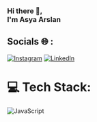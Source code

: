 ### Hi there 👋, <br> I'm Asya Arslan

## Socials 🌐 :
[![Instagram](https://img.shields.io/badge/Instagram-%23E4405F.svg?logo=Instagram&logoColor=white)](https://www.instagram.com/asyaa.arsln/#) [![LinkedIn](https://img.shields.io/badge/LinkedIn-%230077B5.svg?logo=linkedin&logoColor=white)](https://www.linkedin.com/in/asya-arslan-a2472028a/)

# 💻 Tech Stack:
![JavaScript](https://img.shields.io/badge/javascript-%23323330.svg?style=for-the-badge&logo=javascript&logoColor=%23F7DF1E) 

<!--
**asia1591/asia1591** is a ✨ _special_ ✨ repository because its `README.md` (this file) appears on your GitHub profile.

Here are some ideas to get you started:

- 🔭 I’m currently working on ...
- 🌱 I’m currently learning ...
- 👯 I’m looking to collaborate on ...
- 🤔 I’m looking for help with ...
- 💬 Ask me about ...
- 📫 How to reach me: ...
- 😄 Pronouns: ...
- ⚡ Fun fact: ...
-->

